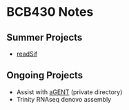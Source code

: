# BCB430 Notes

## Summer Projects
- [readSif](https://github.com/raywoo32/readSIF)

## Ongoing Projects 
- Assist with [aGENT](https://github.com/VinLau/aGENT/) (private directory)
- Trinity RNAseq denovo assembly 
